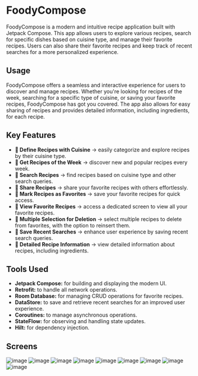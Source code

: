 # FoodyCompose

FoodyCompose is a modern and intuitive recipe application built with Jetpack Compose. This app allows users to explore various recipes, search for specific dishes based on cuisine type, and manage their favorite recipes. Users can also share their favorite recipes and keep track of recent searches for a more personalized experience.

## Usage

FoodyCompose offers a seamless and interactive experience for users to discover and manage recipes. Whether you're looking for recipes of the week, searching for a specific type of cuisine, or saving your favorite recipes, FoodyCompose has got you covered. The app also allows for easy sharing of recipes and provides detailed information, including ingredients, for each recipe.

## Key Features

 - **🔹 Define Recipes with Cuisine** &rarr; easily categorize and explore recipes by their cuisine type.
 - **🔹 Get Recipes of the Week** &rarr; discover new and popular recipes every week.
 - **🔹 Search Recipes** &rarr; find recipes based on cuisine type and other search queries.
 - **🔹 Share Recipes** &rarr; share your favorite recipes with others effortlessly.
 - **🔹 Mark Recipes as Favorites** &rarr; save your favorite recipes for quick access.
 - **🔹 View Favorite Recipes** &rarr; access a dedicated screen to view all your favorite recipes.
 - **🔹 Multiple Selection for Deletion** &rarr; select multiple recipes to delete from favorites, with the option to reinsert them.
 - **🔹 Save Recent Searches** &rarr; enhance user experience by saving recent search queries.
 - **🔹 Detailed Recipe Information** &rarr; view detailed information about recipes, including ingredients.

## Tools Used

- **Jetpack Compose:** for building and displaying the modern UI.
- **Retrofit:** to handle all network operations.
- **Room Database:** for managing CRUD operations for favorite recipes.
- **DataStore:** to save and retrieve recent searches for an improved user experience.
- **Coroutines:** to manage asynchronous operations.
- **StateFlow:** for observing and handling state updates.
- **Hilt:** for dependency injection.

## Screens
![image](https://github.com/user-attachments/assets/61414266-6f8b-426e-9554-17db31c6f608) ![image](https://github.com/user-attachments/assets/111d8c88-87ab-4598-95ab-d11e02decba7)
![image](https://github.com/user-attachments/assets/ac2181cd-4c92-49d1-9330-34b045cee23e) ![image](https://github.com/user-attachments/assets/9d3f8ad7-4008-4c7f-87dd-9cc6d6668974)
![image](https://github.com/user-attachments/assets/d33cd82c-e268-4b5b-a830-46a51230550e) ![image](https://github.com/user-attachments/assets/33273323-5295-4e92-a244-7fcc9c37cd2c)
![image](https://github.com/user-attachments/assets/e3da2dd0-9297-4e8e-96f4-0a5e19f7ab67) ![image](https://github.com/user-attachments/assets/98fccdeb-2922-4b09-be7b-753458bfdb16) ![image](https://github.com/user-attachments/assets/b61df277-e28c-4dfe-baf3-1c5a1c13d291)
